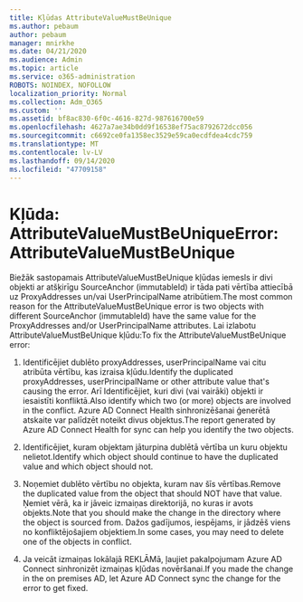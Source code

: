 ```yaml
---
title: Kļūdas AttributeValueMustBeUnique
ms.author: pebaum
author: pebaum
manager: mnirkhe
ms.date: 04/21/2020
ms.audience: Admin
ms.topic: article
ms.service: o365-administration
ROBOTS: NOINDEX, NOFOLLOW
localization_priority: Normal
ms.collection: Adm_O365
ms.custom: ''
ms.assetid: bf8ac830-6f0c-4616-827d-987616700e59
ms.openlocfilehash: 4627a7ae34b0dd9f16538ef75ac8792672dcc056
ms.sourcegitcommit: c6692ce0fa1358ec3529e59ca0ecdfdea4cdc759
ms.translationtype: MT
ms.contentlocale: lv-LV
ms.lasthandoff: 09/14/2020
ms.locfileid: "47709158"
---
```

# <a name="error-attributevaluemustbeunique"></a><span data-ttu-id="55d65-102">Kļūda: AttributeValueMustBeUnique</span><span class="sxs-lookup"><span data-stu-id="55d65-102">Error: AttributeValueMustBeUnique</span></span>

<span data-ttu-id="55d65-103">Biežāk sastopamais AttributeValueMustBeUnique kļūdas iemesls ir divi objekti ar atšķirīgu SourceAnchor (immutableId) ir tāda pati vērtība attiecībā uz ProxyAddresses un/vai UserPrincipalName atribūtiem.</span><span class="sxs-lookup"><span data-stu-id="55d65-103">The most common reason for the AttributeValueMustBeUnique error is two objects with different SourceAnchor (immutableId) have the same value for the ProxyAddresses and/or UserPrincipalName attributes.</span></span> <span data-ttu-id="55d65-104">Lai izlabotu AttributeValueMustBeUnique kļūdu:</span><span class="sxs-lookup"><span data-stu-id="55d65-104">To fix the AttributeValueMustBeUnique error:</span></span>
  
1. <span data-ttu-id="55d65-105">Identificējiet dublēto proxyAddresses, userPrincipalName vai citu atribūta vērtību, kas izraisa kļūdu.</span><span class="sxs-lookup"><span data-stu-id="55d65-105">Identify the duplicated proxyAddresses, userPrincipalName or other attribute value that's causing the error.</span></span> <span data-ttu-id="55d65-106">Arī Identificējiet, kuri divi (vai vairāki) objekti ir iesaistīti konfliktā.</span><span class="sxs-lookup"><span data-stu-id="55d65-106">Also identify which two (or more) objects are involved in the conflict.</span></span> <span data-ttu-id="55d65-107">Azure AD Connect Health sinhronizēšanai ģenerētā atskaite var palīdzēt noteikt divus objektus.</span><span class="sxs-lookup"><span data-stu-id="55d65-107">The report generated by Azure AD Connect Health for sync can help you identify the two objects.</span></span>
    
2. <span data-ttu-id="55d65-108">Identificējiet, kuram objektam jāturpina dublētā vērtība un kuru objektu nelietot.</span><span class="sxs-lookup"><span data-stu-id="55d65-108">Identify which object should continue to have the duplicated value and which object should not.</span></span>
    
3. <span data-ttu-id="55d65-109">Noņemiet dublēto vērtību no objekta, kuram nav šīs vērtības.</span><span class="sxs-lookup"><span data-stu-id="55d65-109">Remove the duplicated value from the object that should NOT have that value.</span></span> <span data-ttu-id="55d65-110">Ņemiet vērā, ka ir jāveic izmaiņas direktorijā, no kuras ir avots objekts.</span><span class="sxs-lookup"><span data-stu-id="55d65-110">Note that you should make the change in the directory where the object is sourced from.</span></span> <span data-ttu-id="55d65-111">Dažos gadījumos, iespējams, ir jādzēš viens no konfliktējošajiem objektiem.</span><span class="sxs-lookup"><span data-stu-id="55d65-111">In some cases, you may need to delete one of the objects in conflict.</span></span>
    
4. <span data-ttu-id="55d65-112">Ja veicāt izmaiņas lokālajā REKLĀMā, ļaujiet pakalpojumam Azure AD Connect sinhronizēt izmaiņas kļūdas novēršanai.</span><span class="sxs-lookup"><span data-stu-id="55d65-112">If you made the change in the on premises AD, let Azure AD Connect sync the change for the error to get fixed.</span></span>
    

